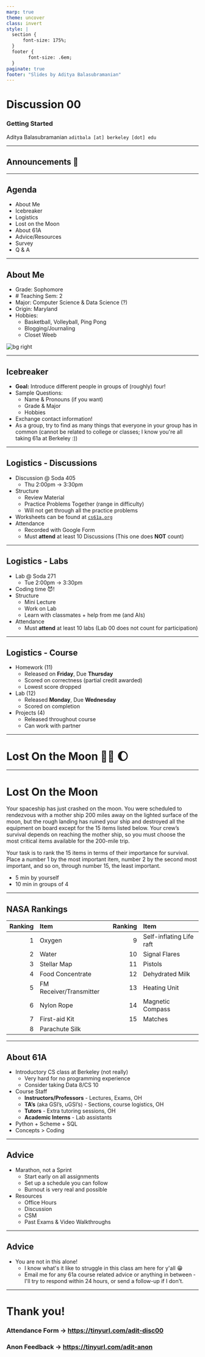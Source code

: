 ```yaml
---
marp: true
theme: uncover
class: invert
style: |
  section {
      font-size: 175%;
  }
  footer {
        font-size: .6em;
  }
paginate: true
footer: "Slides by Aditya Balasubramanian"
---
```


<!--
_paginate: false
_footer: Slides available at [`teaching.aditbala.com`](https://teaching.aditbala.com)
_class: lead invert
-->

# <!--fit--> Discussion 00

### Getting Started

Aditya Balasubramanian
`aditbala [at] berkeley [dot] edu`

---

<!-- 
_class: invert
_footer: 8/27/22
_backgroundColor: #2222
-->


## <!-- fit --> Announcements :mega:

---

## Agenda

<!--
_class: lead invert
-->

- About Me
- Icebreaker
- Logistics
- Lost on the Moon
- About 61A
- Advice/Resources
- Survey
- Q & A

---

## About Me

* Grade: Sophomore
* \# Teaching Sem: 2
* Major: Computer Science & Data Science (?)
* Origin: Maryland
* Hobbies:
  * Basketball, Volleyball, Ping Pong
  * Blogging/Journaling
  * Closet Weeb

![bg right](https://i.imgur.com/WNUiTk7.jpg)

---

## Icebreaker

- **Goal:** Introduce different people in groups of (roughly) four!
- Sample Questions:
  - Name & Pronouns (if you want)
  - Grade & Major
  - Hobbies
- Exchange contact information!
- As a group, try to find as many things that everyone in your group has in common (cannot be related to college or classes; I know you're all taking 61a at Berkeley :))

---

<!--
_class: lead invert
-->

## Logistics - Discussions

* Discussion @ Soda 405 
  - Thu 2:00pm → 3:30pm
* Structure
  - Review Material
  - Practice Problems Together (range in difficulty)
  - Will not get through all the practice problems  
* Worksheets can be found at [`cs61a.org`](cs61.org)
* Attendance
  - Recorded with Google Form
  - Must **attend** at least 10 Discussions (This one does **NOT** count)


---

<!--
_class: lead invert
-->

## Logistics - Labs

* Lab @ Soda 271
  - Tue 2:00pm → 3:30pm
* Coding time :smiling_imp:!
* Structure
  - Mini Lecture
  - Work on Lab
  - Learn with classmates + help from me (and AIs)
* Attendance
  - Must **attend** at least 10 labs (Lab 00 does not count for participation)


---

<!--
_class: lead invert
-->

## Logistics - Course

* Homework (11)
  - Released on **Friday**, Due **Thursday**
  - Scored on correctness (partial credit awarded)
  - Lowest score dropped
* Lab (12)
  - Released **Monday**, Due **Wednesday**
  - Scored on completion
* Projects (4)
  - Released throughout course
  - Can work with partner

---
<!-- 
_class: invert
_backgroundColor: #2222
-->

# <!-- fit --> Lost On the Moon :man_astronaut: :moon:

---

<!--
_class: default invert
-->

# Lost On the Moon

Your spaceship has just crashed on the moon. You were scheduled to rendezvous with a mother ship 200 miles away on the lighted surface of the moon, but the rough landing has ruined your ship and destroyed all the equipment on board except for the 15 items listed below. Your crew’s survival depends on reaching the mother ship, so you must choose the most critical items available for the 200-mile trip.

Your task is to rank the 15 items in terms of their importance for survival. Place a number 1 by the most important item, number 2 by the second most important, and so on, through number 15, the least important.

- 5 min by yourself
- 10 min in groups of 4

---

<!-- _class: invert -->

## NASA Rankings

| Ranking | Item                    | Ranking | Item                     |
| ------: | :---------------------- | ------: | :----------------------- |
|       1 | Oxygen                  |       9 | Self-inflating Life raft |
|       2 | Water                   |      10 | Signal Flares            |
|       3 | Stellar Map             |      11 | Pistols                  |
|       4 | Food Concentrate        |      12 | Dehydrated Milk          |
|       5 | FM Receiver/Transmitter |      13 | Heating Unit             |
|       6 | Nylon Rope              |      14 | Magnetic Compass         |
|       7 | First-aid Kit           |      15 | Matches                  |
|       8 | Parachute Silk          |         |

---

<!--
_class: lead invert
-->

## About 61A

- Introductory CS class at Berkeley (not really)
  - Very hard for no programming experience
  - Consider taking Data 8/CS 10
- Course Staff
  - **Instructors/Professors** - Lectures, Exams, OH
  - **TA’s** (aka GSI’s, uGSI’s) - Sections, course logistics, OH
  - **Tutors** - Extra tutoring sessions, OH
  - **Academic Interns** - Lab assistants
- Python + Scheme + SQL
- Concepts > Coding

---

<!--
_class: lead invert
-->

## Advice

* Marathon, not a Sprint
  - Start early on all assignments
  - Set up a schedule you can follow
  - Burnout is very real and possible
* Resources
  - Office Hours
  - Discussion
  - CSM
  - Past Exams & Video Walkthroughs

---

<!--
_class: lead invert
-->

## Advice

- You are not in this alone!
  * I know what's it like to struggle in this class am here for y'all :grin:
  * Email me for any 61a course related advice or anything in between - I'll try to respond within 24 hours, or send a follow-up if I don't.

---

<!--
_class: invert
-->

# Thank you!

### Attendance Form -> https://tinyurl.com/adit-disc00

### Anon Feedback -> https://tinyurl.com/adit-anon

